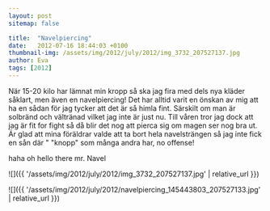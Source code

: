 ```yaml
---
layout: post
sitemap: false

title:  "Navelpiercing"
date:   2012-07-16 18:44:03 +0100
thumbnail-img: /assets/img/2012/july/2012/img_3732_207527137.jpg
author: Eva
tags: [2012]
---
```


När 15-20 kilo har lämnat min kropp så ska jag fira med dels nya kläder såklart, men även en navelpiercing! Det har alltid varit en önskan av mig att ha en sådan för jag tycker att det är så himla fint. Särskilt om man är solbränd och vältränad vilket jag inte är just nu. Till våren tror jag dock att jag är fit for fight så då blir det nog att pierca sig om magen ser nog bra ut. Är glad att mina föräldrar valde att ta bort hela navelsträngen så jag inte fick en sån där " "knopp" som många andra har, no offense!






haha oh hello there mr. Navel

![]({{ '/assets/img/2012/july/2012/img_3732_207527137.jpg'  | relative_url }})

![]({{ '/assets/img/2012/july/2012/navelpiercing_145443803_207527133.jpg'  | relative_url }})


